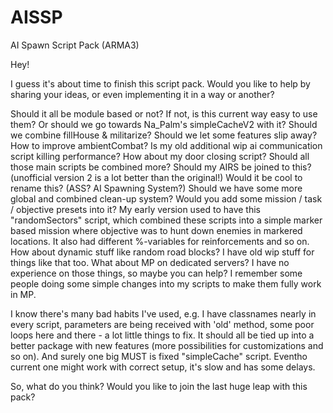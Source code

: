 # AISSP
AI Spawn Script Pack (ARMA3)

Hey!

  I guess it's about time to finish this script pack. Would you like to help by sharing your ideas, 
or even implementing it in a way or another?

Should it all be module based or not?
If not, is this current way easy to use them? Or should we go towards Na_Palm's simpleCacheV2 with it?
Should we combine fillHouse & militarize?
Should we let some features slip away?
How to improve ambientCombat? Is my old additional wip ai communication script killing performance?
How about my door closing script?
Should all those main scripts be combined more?
Should my AIRS be joined to this? (unofficial version 2 is a lot better than the original!)
Would it be cool to rename this? (ASS? AI Spawning System?)
Should we have some more global and combined clean-up system?
Would you add some mission / task / objective presets into it? My early version used to have this "randomSectors" script,
  which combined these scripts into a simple marker based mission where objective was to hunt down enemies in markered
  locations. It also had different %-variables for reinforcements and so on.
How about dynamic stuff like random road blocks? I have old wip stuff for things like that too.
What about MP on dedicated servers? I have no experience on those things, so maybe you can help? I remember some people
  doing some simple changes into my scripts to make them fully work in MP.

  I know there's many bad habits I've used, e.g. I have classnames nearly in every script, parameters are being received
with 'old' method, some poor loops here and there - a lot little things to fix. It should all be tied up into a better
package with new features (more possibilities for customizations and so on).
  And surely one big MUST is fixed "simpleCache" script. Eventho current one might work with correct setup, it's slow and
has some delays.

So, what do you think? Would you like to join the last huge leap with this pack?
